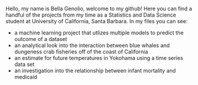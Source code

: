 Hello, my name is Bella Genolio, welcome to my github!
Here you can find a handful of the projects from my time as a Statistics and Data Science student
at University of California, Santa Barbara.
In my files you can see:
- a machine learning project that utlizes multiple models to predict the outcome of a dataset
- an analytical look into the interaction between blue whales and dungeness crab fisheries off of the coast of California
- an estimate for future temperatures in Yokohama using a time series data set
- an investigation into the relationship between infant mortality and medicaid
